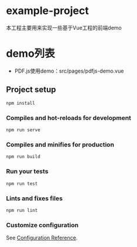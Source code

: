 # example-project
本工程主要用来实现一些基于Vue工程的前端demo

# demo列表
- PDF.js使用demo：src/pages/pdfjs-demo.vue

## Project setup
```
npm install
```

### Compiles and hot-reloads for development
```
npm run serve
```

### Compiles and minifies for production
```
npm run build
```

### Run your tests
```
npm run test
```

### Lints and fixes files
```
npm run lint
```

### Customize configuration
See [Configuration Reference](https://cli.vuejs.org/config/).
